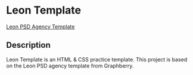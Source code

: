 # Leon Template

[Leon PSD Agency Template](https://www.graphberry.com/item/leon-psd-agency-template)

## Description

Leon Template is an HTML & CSS practice template. This project is based on the Leon PSD agency template from Graphberry.

